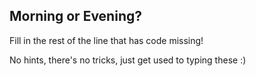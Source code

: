 ﻿## Morning or Evening?

Fill in the rest of the line that has code missing!

No hints, there's no tricks, just get used to typing these :)
